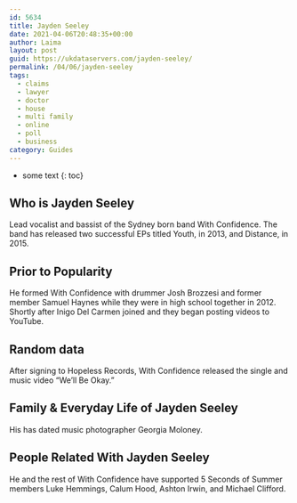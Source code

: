 ```yaml
---
id: 5634
title: Jayden Seeley
date: 2021-04-06T20:48:35+00:00
author: Laima
layout: post
guid: https://ukdataservers.com/jayden-seeley/
permalink: /04/06/jayden-seeley
tags:
  - claims
  - lawyer
  - doctor
  - house
  - multi family
  - online
  - poll
  - business
category: Guides
---
```


* some text
{: toc}


## Who is Jayden Seeley
                  
                  
                  
Lead vocalist and bassist of the Sydney born band With Confidence. The band has released two successful EPs titled Youth, in 2013, and Distance, in 2015. 
                  
              
            
              
            
                
                
                
## Prior to Popularity
                  
                  
                  
He formed With Confidence with drummer Josh Brozzesi and former member Samuel Haynes while they were in high school together in 2012. Shortly after Inigo Del Carmen joined and they began posting videos to YouTube.
                  
              
            
              
            
                
                
                
## Random data
                  
                  
                  
After signing to Hopeless Records, With Confidence released the single and music video &#8220;We&#8217;ll Be Okay.&#8221;
                  
              
            
              
            
                
                
                
## Family & Everyday Life of Jayden Seeley
                  
                  
                  
His has dated music photographer Georgia Moloney.
                  
              
            
              
            
                
                
                
## People Related With Jayden Seeley
                  
                  
                  
He and the rest of With Confidence have supported 5 Seconds of Summer members Luke Hemmings, Calum Hood, Ashton Irwin, and Michael Clifford.
                  
              
            
              
            
                
              
            
              
              
            
            
              
            
          
          
          